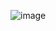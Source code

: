 ![image](https://user-images.githubusercontent.com/37586565/116007409-4a95c300-a62d-11eb-9776-ac0e204ef482.png)
